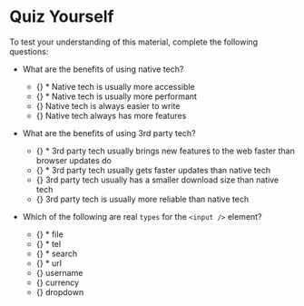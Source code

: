 # Quiz Yourself

To test your understanding of this material, complete the following questions:

- What are the benefits of using native tech?
  - {} * Native tech is usually more accessible
  - {} * Native tech is usually more performant
  - {} Native tech is always easier to write
  - {} Native tech always has more features

- What are the benefits of using 3rd party tech?
  - {} * 3rd party tech usually brings new features to the web faster than browser updates do
  - {} * 3rd party tech usually gets faster updates than native tech
  - {} 3rd party tech usually has a smaller download size than native tech
  - {} 3rd party tech is usually more reliable than native tech

- Which of the following are real `types` for the `<input />` element?
  - {} * file
  - {} * tel
  - {} * search
  - {} * url
  - {} username
  - {} currency
  - {} dropdown
